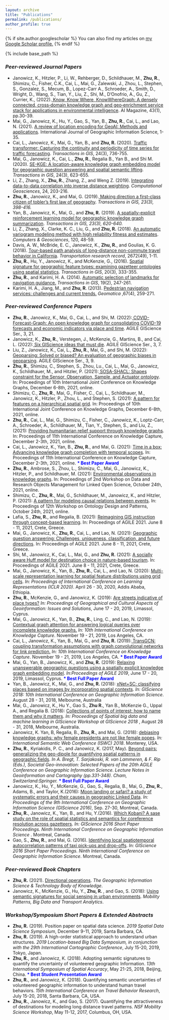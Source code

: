 ```yaml
---
layout: archive
title: "Publications"
permalink: /publications/
author_profile: true
---
```


{% if site.author.googlescholar %}
  You can also find my articles on <u><a href="{{site.author.googlescholar}}">my Google Scholar profile</a>.</u>
{% endif %}

{% include base_path %}

<!-- {% for post in site.publications reversed %}
  {% include archive-single.html %}
{% endfor %} -->

<h3> <i>Peer-reviewed Journal Papers </i></h3>
<ul>
   <li>Janowicz, K., Hitzler, P., Li, W., Rehberger, D., Schildhauer, M., <strong>Zhu, R.</strong>, Shimizu, C., Fisher, C.K., Cai, L., Mai, G., Zalewski, J., Zhou, L., Stephen, S., Gonzalez, S., Mecum, B., Lopez-Carr A.,  Schroeder, A., Smith, D., Wright, D., Wang, S., Tian, Y., Liu, Z., Shi, M., D’Onofrio, A., Gu, Z., Currier, K., (2022).<a href="https://onlinelibrary.wiley.com/doi/pdf/10.1002/aaai.12043"> Know, Know Where, KnowWhereGraph: A densely connected, cross‐domain knowledge graph and geo‐enrichment service stack for applications in environmental intelligence</a>. AI Magazine, 43(1), pp.30-39.</li>
   <li>Mai, G., Janowicz, K., Hu, Y., Gao, S., Yan, B., <strong>Zhu, R.</strong>, Cai, L., and Lao, N. (2021). <a href="https://arxiv.org/abs/2111.04006">A review of location encoding for GeoAI: Methods and applications</a>. International Journal of Geographic Information Science, 1-35. </li>
   <li>Cai, L., Janowicz, K., Mai, G., Yan, B., and <strong>Zhu, R.</strong> (2020). <a href="https://onlinelibrary.wiley.com/doi/full/10.1111/tgis.12644">Traffic transformer: Capturing the continuity and periodicity of time series for traffic forecasting</a>. <i>Transactions in GIS</i>, 24(3), 736-755. </li>
   <li> Mai, G., Janowicz, K., Cai, L., <strong>Zhu, R.</strong>, Regalia B., Yan B., and Shi M. (2020). <a href="https://onlinelibrary.wiley.com/doi/full/10.1111/tgis.12629">SE-KGE: A location-aware knowledge graph embedding model for geographic question answering and spatial semantic lifting</a>. <i>Transactions in GIS</i>, 24(3), 623-655. </li>
	<li>Li, Z., Zhang, X., <strong>Zhu, R.</strong>, Zhang, Z., and Weng Z. (2019). <a href="https://link.springer.com/article/10.1007/s10596-019-09913-9">Integrating data-to-data correlation into inverse distance weighting</a>. <i>Computational Geosciences</i>, 24, 203-216. </li>
	<li><strong>Zhu, R.</strong>, Janowicz, K., and Mai, G. (2019).<a href="http://geog.ucsb.edu/~zhu/papers/TGIS_Special2019_DirTFL.pdf"> Making direction a first-class citizen of tobler’s first law of geography</a>. <i>Transactions in GIS, 23(3), 398-416.</i> </li>
	<li>Yan, B., Janowicz, K., Mai, G., and <strong>Zhu, R.</strong> (2019). <a href="http://geog.ucsb.edu/~boyan/gkg_rl.pdf">A spatially-explicit reinforcement learning model for geographic knowledge graph summarization</a>. <i>Transactions in GIS, 23(3), 620-640.</i> </li>
	<li>Li, Z., Zhang, X., Clarke, K. C., Liu, G., and <strong>Zhu, R.</strong> (2018). <a href="https://www.sciencedirect.com/science/article/pii/S0098300418300074">An automatic variogram modeling method with high reliability fitness and estimates</a>. <i>Computers & Geosciences</i>, 120, 48-59.</li>	
	<li>Davis, A. W., McBride, E. C., Janowicz, K., <strong>Zhu, R.</strong>, and Goulias, K. G. (2018). <a href="https://www.researchgate.net/publication/325715401_Tour-Based_Path_Analysis_of_Long-Distance_Non-Commute_Travel_Behavior_in_California">Tour-based path analysis of long-distance non-commute travel behavior in California</a>. <i>Transportation research record</i>, 2672(49), 1-11.</li>
	<li><strong>Zhu, R.</strong>, Hu, Y., Janowicz, K., and McKenzie, G., (2016). <a href="http://geog.ucsb.edu/~zhu/papers/TGIS2016_SpatialSig.pdf">Spatial signature for geographic feature types: examining gazetteer ontologies using spatial statistics</a>. <i>Transactions in GIS</i>, 20(3), 333-355.</li>
	<li><strong>Zhu, R.</strong>, and Karimi, H. A. (2014). <a href="https://onlinelibrary.wiley.com/doi/full/10.1111/tgis.12095">Automatic selection of landmarks for navigation guidance.</a> <i>Transactions in GIS</i>, 19(2), 247-261.</li>
	<li>Karimi, H. A., Jiang, M., and <strong>Zhu, R</strong>. (2013). <a href="http://www.nrcresearchpress.com/doi/abs/10.5623/cig2013-052#.W6-7J3VKhhE">Pedestrian navigation services: challenges and current trends.</a> <i>Geomatica </i>,67(4), 259-271.</li>
</ul>

<h3> <i>Peer-reviewed Conference Papers</i></h3>
<ul>
   <li><strong>Zhu, R.</strong>, Janowicz, K., Mai, G., Cai, L., and Shi, M. (2022):<a href="https://agile-giss.copernicus.org/articles/3/21/2022/"> COVID-Forecast-Graph: An open knowledge graph for consolidating COVID-19 forecasts and economic indicators via place and time</a>. AGILE GIScience Ser., 3, 21.</li>

   <li>Janowicz, K., <strong>Zhu, R.</strong>, Verstegen, J., McKenzie, G., Martins, B., and Cai, L. (2022):<a href="https://agile-giss.copernicus.org/articles/3/7/2022/"> Six GIScience ideas that must die</a>. AGILE GIScience Ser., 3, 7.</li>

   <li>Liu, Z., Janowicz, K., Cai, L., <strong>Zhu, R.</strong>, Mai, G., and Shi, M. (2022):<a href="https://agile-giss.copernicus.org/articles/3/9/2022/"> Geoparsing: Solved or biased? An evaluation of geographic biases in geoparsing</a>. AGILE GIScience Ser., 3, 9.</li>


   <li><strong>Zhu, R.</strong>, Shimizu, C., Stephen, S., Zhou, Lu., Cai, L., Mai, G., Janowicz, K., Schildhauer, M., and Hitzler, P. (2021):<a href="https://geog.ucsb.edu/~zhu/publications/ijckg21-12.pdf"> SOSA-SHACL: Shapes constraint for the Sensor, Observation, Sample, and Actuator ontology</a>. In: Proceedings of 10th International Joint Conference on Knowledge Graphs, December 6-8th, 2021, online.</li>


   <li>Shimizu, C., <strong>Zhu, R.</strong>, Mai, G., Fisher, C., Cai, L., Schildhauer, M., Janowicz, K., Hitzler, P., Zhou, L., and Stephen, S. (2021): <a href="https://geog.ucsb.edu/~zhu/publications/2021_IJCKG_KWG_HCF">A pattern for features on a hierarchical spatial grid</a>. In: Proceedings of 10th International Joint Conference on Knowledge Graphs, December 6-8th, 2021, online. </li>


   <li><strong>Zhu, R.</strong>, Cai, L., Mai, G., Shimizu, C., Fisher, C., Janowicz, K., Loptz-Carr, A., Schroeder, A., Schildhauer, M., Tian, Y., Stephen, S., and Liu, Z., (2021): <a href="https://dl.acm.org/doi/abs/10.1145/3460210.3493581">Providing humanitarian relief support through knowledge graphs</a>. In: Proceedings of 11th International Conference on Knowledge Capture, December 2-3th, 2021, online.</li>

   <li>Cai, L., Janowicz, K., Yan, B., <strong>Zhu, R.</strong>, and Mai, G. (2021): <a href="https://arxiv.org/abs/2111.06854">Time in a box: Advancing knowledge graph completion with temporal scopes</a>. In: Proceedings of 11th International Conference on Knowledge Capture, December 2-3th, 2021, online. <font color='blue'><b> * Best Paper Award</b> </font> </li>
                
   <li><strong>Zhu, R.</strong>, Ambrose, S., Zhou, L., Shimizu, C., Mai, G., Janowicz, K., Hitzler, P., and Schildhauer, M. (2021): <a href="https://repository.publisso.de/resource/frl:6429414">Environmental observations in knowledge graphs</a>. In: Proceedings of 2nd Workshop on Data and Research Objects Management for Linked Open Science, October 24th, 2021, online.</li>

   <li>Shimizu, C., <strong>Zhu, R.</strong>, Mai, G., Schildhauer, M., Janowicz, K., and Hitzler, P. (2021): <a href="https://daselab.cs.ksu.edu/sites/default/files/2021_WOP_KWG_Causal_Relation_Pattern.pdf">A pattern for modeling causal relations between events</a>. In: Proceedings of 12th Workshop on Ontology Design and Patterns, October 24th, 2021, online.</li>

   <li>Lafia, S., <strong>Zhu, R.</strong>, and Regalia, B. (2021): <a href="https://agile-giss.copernicus.org/articles/2/6/2021/agile-giss-2-6-2021.pdf">Reimagining GIS instruction through concept-based learning</a>. In: Proceedings of AGILE 2021. June 8 - 11, 2021, Crete, Greece.</li>

   <li> Mai, G., Janowicz, K., <strong>Zhu, R.</strong>, Cai, L., and Lao, N. (2021): <a href="https://agile-giss.copernicus.org/articles/2/8/2021/agile-giss-2-8-2021.pdf">Geographic question answering: Challenges, uniqueness, classification, and future directions</a>. In: Proceedings of AGILE 2021. June 8 - 11, 2021, Crete, Greece.</li>


   <li>Shi, M., Janowicz, K., Cai, L., Mai, G., and <strong>Zhu, R.</strong> (2021): <a href="https://agile-giss.copernicus.org/articles/2/14/2021/agile-giss-2-14-2021.pdf">A socially aware Huff model for destination choice in nature-based tourism</a>. In: Proceedings of AGILE 2021. June 8 - 11, 2021, Crete, Greece.</li>

   <li>Mai, G., Janowicz, K.,  Yan, B., <strong>Zhu, R.</strong>, Cai, L., and Lao, N. (2020): <a href="https://arxiv.org/abs/2003.00824">Multi-scale representation learning for spatial feature distributions using grid cells</a>. <i>In: Proceedings of International Conference on Learning Representations (ICLR 2020)</i>. April 26 - 30, 2020, Addis Ababa, Ethiopia.<!--  <font color='blue'><b>* Spotlight Paper</b></font></li> -->

   <li><strong>Zhu, R.</strong>,  McKenzie, G., and Janowicz, K. (2019): <a href ="http://geog.ucsb.edu/~zhu/papers/road2place.pdf">Are streets indicative of place types?</a> <i>In: Proceedings of Geographical and Cultural Aspects of Geoinformation: Issues and Solutions</i>, June 17 - 20, 2019, Limassol, Cyprus.</li>

   <li>Mai, G., Janowicz, K., Yan, B., <strong>Zhu, R.</strong>, Ling, C., and Lao, N. (2019): <a href="https://arxiv.org/abs/1910.00084">Contextual graph attention for answering logical queries over incomplete knowledge graphs.</a> <i>In: 10th International Conference on Knowledge Capture</i>. November 19 - 21, 2019, Los Angeles, CA. </li>

   <li>Cai, L., Janowicz, K., Yan, B., Mai, G., and <strong>Zhu, R.</strong> (2019):<a href="https://arxiv.org/abs/1910.00702"> TransGCN: coupling transformation assumptions with graph convolutional networks for link prediction.</a> <i>In: 10th International Conference on Knowledge Capture</i>. November 19 - 21, 2019, Los Angeles, CA. <font color='blue'><b> * Best Paper Award</b> </font> </li>

   <li>Mai, G., Yan, B., Janowicz, K., and <strong>Zhu, R.</strong> (2019): <a href ="http://www.geog.ucsb.edu/~gengchen_mai/papers/2019-AGILE19_TransGeo.pdf">Relaxing unanswerable geographic questions using a spatially explicit knowledge graph embedding model</a>. <i>In:Proceedings of AGILE 2019</i>, June 17 - 20, 2019, Limassol, Cyprus. <font color='blue'><b> * Best Full Paper Award</b> </font></li>

   <li>Yan, B., Janowicz, K., Mai, G., and <strong>Zhu, R. </strong> (2018): <a href ="https://geog.ucsb.edu/~jano/xnetsc.pdf">xNet+SC: classifying places based on images by incorporating spatial contexts</a>. <i>In: GIScience 2018: 10th International Conference on Geographic Information Science</i>. August 28 - 31, 2018, Melbourne, Australia</li>

   <li>Mai, G., Janowicz, K., Hu Y., Gao S., <strong>Zhu R.</strong>, Yan B., McKenzie G., Uppal A., and Regalia B. (2018): <a href="http://www.geog.ucsb.edu/~gengchen_mai/papers/2018-ML_paperAOI.pdf">Collections of points of interest: how to name them and why it matters</a>. <i>In: Proceedings of Spatial big data and machine learning in GIScience Workshop at GIScience 2018 </i>, August 28 - 31, 2018, Melbourne, Australia.</li>

   <li>Janowicz, K. Yan, B, Regalia, B., <strong>Zhu, R.</strong>, and Mai, G. (2018): <a href="https://geog.ucsb.edu/~jano/debiasing.pdf">debiasing knowledge graphs: why female presidents are not like female popes</a>. <i>In: International Semantic Web Conference (ISWC) 2018</i>. Monterey, USA.</li>
                
   <li><strong>Zhu, R.</strong>, Kyriakidis, P. C., and Janowicz, K. (2017, May). <a href="http://geog.ucsb.edu/~zhu/papers/GeoMultipole2017_ZhuKyriakidisJanowicz.pdf">Beyond pairs: generalizing the geo-dipole for quantifying spatial patterns in geographic fields</a>. <i>In A. Bregt, T. Sarjakoski, R. van Lammeren, & F. Rip (Eds.), Societal Geo-innovation: Selected Papers of the 20th AGILE Conference on Geographic Information Science. Lecture Notes in Geoinformation and Cartography (pp.331-348). Cham, Switzerland:Springer.</i> <font color='blue'><b> * Best Full Paper Award</b> </font></li>

   <li>Janowicz, K., Hu, Y., McKenzie, G., Gao, S., Regalia, B., Mai, G., <strong>Zhu, R.</strong>, Adams, B., and Taylor, K.(2016): <a href="http://geog.ucsb.edu/~zhu/papers/Giscience2016_LinkedDataQuality.pdf">Moon landing or safari? a study of systematic errors and their causes in geographic Linked Data</a>. <i>In: Proceedings of the 9th International Conference on Geographic Information Science (GIScience 2016)</i>, Sep. 27-30, Montreal, Canada.</li>
   
   <li><strong>Zhu, R.</strong>, Janowicz, K., Yan, B., and Hu, Y.(2016). <a href="http://geog.ucsb.edu/~zhu/papers/GIScience2016_KobaniSIG.pdf">Which Kobani? A sase study on the role of spatial statistics and semantics for coreference resolution across gazetteers</a>. <i>In: GIScience 2016 Short Paper Proceedings. Ninth International Conference on Geographic Information Science </i>. Montreal, Canada.</li>
   
   <li>Gao, S., <strong>Zhu, R.</strong>, and Mai, G. (2016). <a href="http://geog.ucsb.edu/~zhu/papers/GIScience2016_SpatiotemporalHotspot.pdf">Identifying local spatiotemporal autocorrelation patterns of taxi pick-ups and drop-offs</a>. <i>In: GIScience 2016 Short Paper Proceedings. Ninth International Conference on Geographic Information Science</i>. Montreal, Canada.  </li>
</ul>

<h3> <i>Peer-reviewed Book Chapters</i></h3>
<ul>
   <li><strong>Zhu, R.</strong> (2021). <a href="https://gistbok.ucgis.org/bok-topics/directional-operations">Directional operations</a>. <i>The Geographic Information Science & Technology Body of Knowledge</i>.</li>
   <li>Janowicz, K., McKenzie, G., Hu, Y., <strong>Zhu, R. </strong>, and Gao, S. (2018): <a href="https://geog.ucsb.edu/~jano/ussss.pdf">Using semantic signatures for social sensing in urban environments</a>. <i>Mobility Patterns, Big Data and Transport Analytics</i>. </li>
</ul>

<h3> <i>Workshop/Symposium Short Papers & Extended Abstracts</i></h3>
<ul>
   <li><strong>Zhu, R.</strong> (2019). Position paper on spatial data science. <i>2019 Spatial Data Science Symposium</i>, December 9-11, 2019, Santa Barbara, CA.</li>
   <li><strong>Zhu, R.</strong> (2019). A high-order statistical approach to understand urban structures. <i>2019 Location-based Big Data Symposium, in conjunction with the 29th International Cartographic Conference</i>, July 15-20, 2019, Tokyo, Japan.</li>
   <li><strong>Zhu, R.</strong>, and Janowicz, K. (2018). Adopting semantic signatures to quantify the uncertainty of volunteered geographic Information. <i>13th International Symposium of Spatial Accuracy</i>, May 21-25, 2018, Beijing, China.<font color='blue'><b> * Best Student Presentation Award</b> </font></li>            
   <li><strong>Zhu, R.</strong>, and Janowicz, K. (2018). Quantifying semantic uncertainties of volunteered geographic information to understand human travel behaviors. <i>15th International Conference on Travel Behavior Research</i>, July 15-20, 2018, Santa Barbara, CA, USA.</li> 
   <li><strong>Zhu, R.</strong>, Janowicz, K., and Gao, S. (2017). Quantifying the attractiveness of destinations for modeling long distance travel patterns. <i>NSF Mobility Science Workshop</i>, May 11-12, 2017, Columbus, OH, USA.</li>       
</ul>